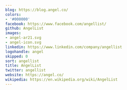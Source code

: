 ```yaml
---
blog: https://blog.angel.co/
colors:
- '#000000'
facebook: https://www.facebook.com/angellist/
github: AngelList
images:
- angel-ar21.svg
- angel-icon.svg
linkedin: https://www.linkedin.com/company/angellist
logohandle: angel
skipped: 0
sort: angellist
title: AngelList
twitter: angellist
website: https://angel.co/
wikipedia: https://en.wikipedia.org/wiki/AngelList
---
```

